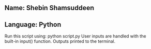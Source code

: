 ## Name: Shebin Shamsuddeen
## Language: Python


Run this script using: python script.py 
User inputs are handled with the built-in input() function.
Outputs printed to the terminal.

